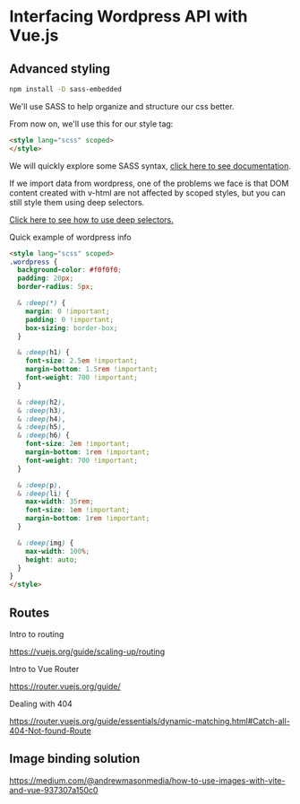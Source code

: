 # Interfacing Wordpress API with Vue.js

## Advanced styling

```bash
npm install -D sass-embedded
```

We'll use SASS to help organize and structure our css better.

From now on, we'll use this for our style tag:

```html
<style lang="scss" scoped>
</style>
```

We will quickly explore some SASS syntax, [click here to see documentation](https://sass-lang.com/documentation/syntax/).

If we import data from wordpress, one of the problems we face is that DOM content created with v-html are not affected by scoped styles, but you can still style them using deep selectors.

[Click here to see how to use deep selectors.](https://vuejs.org/api/sfc-css-features.html#deep-selectors)

Quick example of wordpress info

```html
<style lang="scss" scoped>
.wordpress {
  background-color: #f0f0f0;
  padding: 20px;
  border-radius: 5px;

  & :deep(*) {
    margin: 0 !important;
    padding: 0 !important;
    box-sizing: border-box;
  }

  & :deep(h1) {
    font-size: 2.5em !important;
    margin-bottom: 1.5rem !important;
    font-weight: 700 !important;
  }

  & :deep(h2),
  & :deep(h3),
  & :deep(h4),
  & :deep(h5),
  & :deep(h6) {
    font-size: 2em !important;
    margin-bottom: 1rem !important;
    font-weight: 700 !important;
  }

  & :deep(p),
  & :deep(li) {
    max-width: 35rem;
    font-size: 1em !important;
    margin-bottom: 1rem !important;
  }

  & :deep(img) {
    max-width: 100%;
    height: auto;
  }
}
</style>
```

## Routes

Intro to routing

<https://vuejs.org/guide/scaling-up/routing>

Intro to Vue Router

<https://router.vuejs.org/guide/>

Dealing with 404

<https://router.vuejs.org/guide/essentials/dynamic-matching.html#Catch-all-404-Not-found-Route>

## Image binding solution

<https://medium.com/@andrewmasonmedia/how-to-use-images-with-vite-and-vue-937307a150c0>
